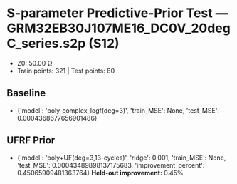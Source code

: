 # S-parameter Predictive-Prior Test — GRM32EB30J107ME16_DC0V_20degC_series.s2p (S12)
- Z0: 50.00 Ω
- Train points: 321  |  Test points: 80

## Baseline
- {'model': 'poly_complex_logf(deg=3)', 'train_MSE': None, 'test_MSE': 0.0004368677656901486}

## UFRF Prior
- {'model': 'poly+UF(deg=3,13-cycles)', 'ridge': 0.001, 'train_MSE': None, 'test_MSE': 0.00043489898137175683, 'improvement_percent': 0.45065909481363764}
**Held-out improvement:** 0.45%